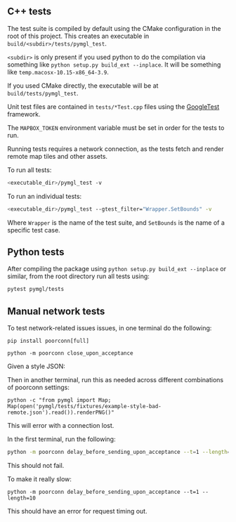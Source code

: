 ## C++ tests

The test suite is compiled by default using the CMake configuration in the root
of this project. This creates an executable in `build/<subdir>/tests/pymgl_test`.

`<subdir>` is only present if you used python to do the compilation via something
like `python setup.py build_ext --inplace`. It will be something like
`temp.macosx-10.15-x86_64-3.9`.

If you used CMake directly, the executable will be at `build/tests/pymgl_test`.

Unit test files are contained in `tests/*Test.cpp` files using the
[GoogleTest](https://google.github.io/googletest/) framework.

The `MAPBOX_TOKEN` environment variable must be set in order for the tests to run.

Running tests requires a network connection, as the tests fetch and render
remote map tiles and other assets.

To run all tests:

```bash
<executable_dir>/pymgl_test -v
```

To run an individual tests:

```bash
<executable_dir>/pymgl_test --gtest_filter="Wrapper.SetBounds" -v
```

Where `Wrapper` is the name of the test suite, and `SetBounds` is the name of a specific test case.

## Python tests

After compiling the package using `python setup.py build_ext --inplace` or similar,
from the root directory run all tests using:

```bash
pytest pymgl/tests
```

## Manual network tests

To test network-related issues issues, in one terminal do the following:

```
pip install poorconn[full]

python -m poorconn close_upon_acceptance
```

Given a style JSON:

Then in another terminal, run this as needed across different combinations of poorconn settings:

```
python -c "from pymgl import Map; Map(open('pymgl/tests/fixtures/example-style-bad-remote.json').read()).renderPNG()"
```

This will error with a connection lost.

In the first terminal, run the following:

```bash
python -m poorconn delay_before_sending_upon_acceptance --t=1 --length=1024
```

This should not fail.

To make it really slow:

```
python -m poorconn delay_before_sending_upon_acceptance --t=1 --length=10
```

This should have an error for request timing out.
